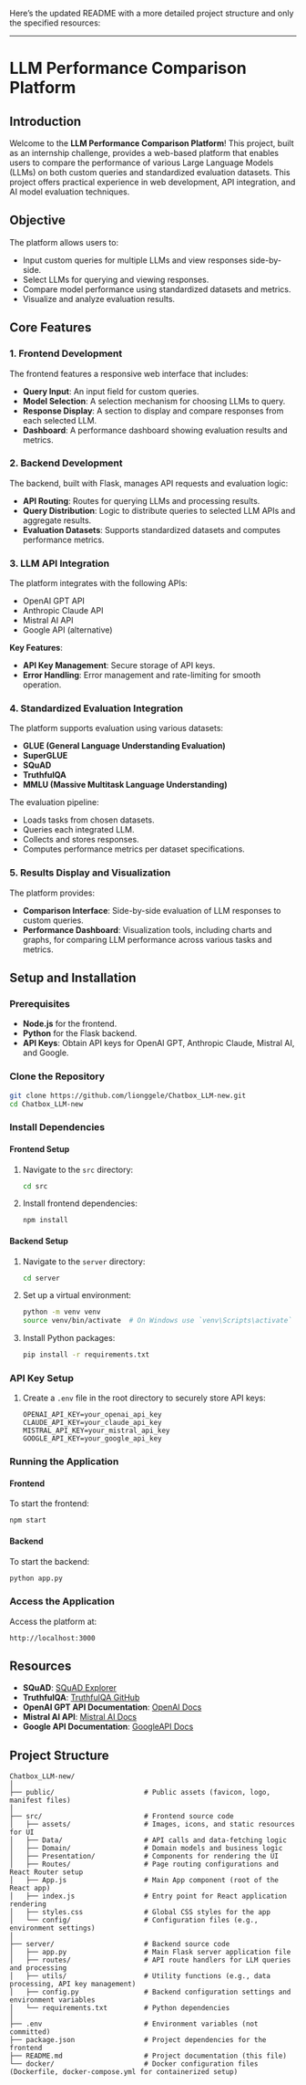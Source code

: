 Here’s the updated README with a more detailed project structure and only the specified resources:

---

# LLM Performance Comparison Platform

## Introduction

Welcome to the **LLM Performance Comparison Platform**! This project, built as an internship challenge, provides a web-based platform that enables users to compare the performance of various Large Language Models (LLMs) on both custom queries and standardized evaluation datasets. This project offers practical experience in web development, API integration, and AI model evaluation techniques.

## Objective

The platform allows users to:

- Input custom queries for multiple LLMs and view responses side-by-side.
- Select LLMs for querying and viewing responses.
- Compare model performance using standardized datasets and metrics.
- Visualize and analyze evaluation results.

## Core Features

### 1. Frontend Development
The frontend features a responsive web interface that includes:
- **Query Input**: An input field for custom queries.
- **Model Selection**: A selection mechanism for choosing LLMs to query.
- **Response Display**: A section to display and compare responses from each selected LLM.
- **Dashboard**: A performance dashboard showing evaluation results and metrics.

### 2. Backend Development
The backend, built with Flask, manages API requests and evaluation logic:
- **API Routing**: Routes for querying LLMs and processing results.
- **Query Distribution**: Logic to distribute queries to selected LLM APIs and aggregate results.
- **Evaluation Datasets**: Supports standardized datasets and computes performance metrics.

### 3. LLM API Integration
The platform integrates with the following APIs:
- OpenAI GPT API
- Anthropic Claude API
- Mistral AI API
- Google API (alternative)

**Key Features**:
- **API Key Management**: Secure storage of API keys.
- **Error Handling**: Error management and rate-limiting for smooth operation.

### 4. Standardized Evaluation Integration
The platform supports evaluation using various datasets:
- **GLUE (General Language Understanding Evaluation)**
- **SuperGLUE**
- **SQuAD**
- **TruthfulQA**
- **MMLU (Massive Multitask Language Understanding)**

The evaluation pipeline:
- Loads tasks from chosen datasets.
- Queries each integrated LLM.
- Collects and stores responses.
- Computes performance metrics per dataset specifications.

### 5. Results Display and Visualization
The platform provides:
- **Comparison Interface**: Side-by-side evaluation of LLM responses to custom queries.
- **Performance Dashboard**: Visualization tools, including charts and graphs, for comparing LLM performance across various tasks and metrics.

## Setup and Installation

### Prerequisites
- **Node.js** for the frontend.
- **Python** for the Flask backend.
- **API Keys**: Obtain API keys for OpenAI GPT, Anthropic Claude, Mistral AI, and Google.

### Clone the Repository
```bash
git clone https://github.com/lionggele/Chatbox_LLM-new.git
cd Chatbox_LLM-new
```

### Install Dependencies

#### Frontend Setup
1. Navigate to the `src` directory:
   ```bash
   cd src
   ```

2. Install frontend dependencies:
   ```bash
   npm install
   ```

#### Backend Setup
1. Navigate to the `server` directory:
   ```bash
   cd server
   ```

2. Set up a virtual environment:
   ```bash
   python -m venv venv
   source venv/bin/activate  # On Windows use `venv\Scripts\activate`
   ```

3. Install Python packages:
   ```bash
   pip install -r requirements.txt
   ```

### API Key Setup
1. Create a `.env` file in the root directory to securely store API keys:
   ```
   OPENAI_API_KEY=your_openai_api_key
   CLAUDE_API_KEY=your_claude_api_key
   MISTRAL_API_KEY=your_mistral_api_key
   GOOGLE_API_KEY=your_google_api_key
   ```

### Running the Application

#### Frontend
To start the frontend:
```bash
npm start
```

#### Backend
To start the backend:
```bash
python app.py
```

### Access the Application
Access the platform at:
```
http://localhost:3000
```

## Resources

- **SQuAD**: [SQuAD Explorer](https://rajpurkar.github.io/SQuAD-explorer/)
- **TruthfulQA**: [TruthfulQA GitHub](https://github.com/sylinrl/TruthfulQA)
- **OpenAI GPT API Documentation**: [OpenAI Docs](https://platform.openai.com/docs/)
- **Mistral AI API**: [Mistral AI Docs](https://docs.mistral.ai/api/)
- **Google API Documentation**: [GoogleAPI Docs](https://ai.google.dev/gemini-api/docs/api-key)
## Project Structure

```plaintext
Chatbox_LLM-new/
│
├── public/                      # Public assets (favicon, logo, manifest files)
│
├── src/                         # Frontend source code
│   ├── assets/                  # Images, icons, and static resources for UI
│   ├── Data/                    # API calls and data-fetching logic
│   ├── Domain/                  # Domain models and business logic
│   ├── Presentation/            # Components for rendering the UI
│   ├── Routes/                  # Page routing configurations and React Router setup
│   ├── App.js                   # Main App component (root of the React app)
│   ├── index.js                 # Entry point for React application rendering
│   ├── styles.css               # Global CSS styles for the app
│   └── config/                  # Configuration files (e.g., environment settings)
│
├── server/                      # Backend source code
│   ├── app.py                   # Main Flask server application file
│   ├── routes/                  # API route handlers for LLM queries and processing
│   ├── utils/                   # Utility functions (e.g., data processing, API key management)
│   ├── config.py                # Backend configuration settings and environment variables
│   └── requirements.txt         # Python dependencies
│
├── .env                         # Environment variables (not committed)
├── package.json                 # Project dependencies for the frontend
├── README.md                    # Project documentation (this file)
└── docker/                      # Docker configuration files (Dockerfile, docker-compose.yml for containerized setup)
```

